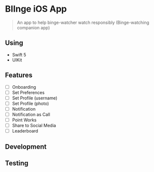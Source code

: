 #  BIInge iOS App

> An app to help binge-watcher watch responsibly (Binge-watching companion app)

## Using

- Swift 5
- UIKit

## Features

- [ ] Onboarding
- [ ] Set Preferences
- [ ] Set Profile (username)
- [ ] Set Profile (photo)
- [ ] Notification
- [ ] Notification as Call
- [ ] Point Works
- [ ] Share to Social Media
- [ ] Leaderboard

## Development


## Testing
